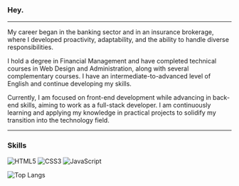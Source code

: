 ### Hey.

---

My career began in the banking sector and in an insurance brokerage, where I developed proactivity, adaptability, and the ability to handle diverse responsibilities.

I hold a degree in Financial Management and have completed technical courses in Web Design and Administration, along with several complementary courses. I have an intermediate-to-advanced level of English and continue developing my skills.

Currently, I am focused on front-end development while advancing in back-end skills, aiming to work as a full-stack developer. I am continuously learning and applying my knowledge in practical projects to solidify my transition into the technology field.

---

### Skills

![HTML5](https://img.shields.io/badge/HTML-000?style=for-the-badge&logo=html5&logoColor=30A3DC)
![CSS3](https://img.shields.io/badge/CSS3-000?style=for-the-badge&logo=css3&logoColor=E94D5F)
![JavaScript](https://img.shields.io/badge/JavaScript-000?style=for-the-badge&logo=javascript&logoColor=30A3DC)

![Top Langs](https://github-readme-stats-git-masterrstaa-rickstaa.vercel.app/api/top-langs/?username=MVinsos&layout=compact&bg_color=000&border_color=30A3DC&title_color=E94D5F&text_color=FFF)


<!--
**MVinsos/MVinsos** is a ✨ _special_ ✨ repository because its `README.md` (this file) appears on your GitHub profile.

Here are some ideas to get you started:

- 🔭 I’m currently working on ...
- 🌱 I’m currently learning ...
- 👯 I’m looking to collaborate on ...
- 🤔 I’m looking for help with ...
- 💬 Ask me about ...
- 📫 How to reach me: ...
- 😄 Pronouns: ...
- ⚡ Fun fact: ...
-->
